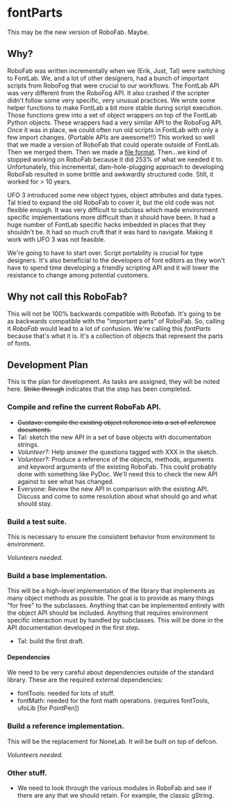 # fontParts

This may be the new version of RoboFab. Maybe.

## Why?

RoboFab was written incrementally when we (Erik, Just, Tal) were switching to FontLab. We, and a lot of other designers, had a bunch of important scripts from RoboFog that were crucial to our workflows. The FontLab API was very different from the RoboFog API. It also crashed if the scripter didn't follow some very specific, very unusual practices. We wrote some helper functions to make FontLab a bit more stable during script execution. Those functions grew into a set of object wrappers on top of the FontLab Python objects. These wrappers had a very similar API to the RoboFog API. Once it was in place, we could often run old scripts in FontLab with only a few import changes. (Portable APIs are awesome!!!) This worked so well that we made a version of RoboFab that could operate outside of FontLab. Then we merged them. Then we made a [file format](http://unifiedfontobject.org). Then...we kind of stopped working on RoboFab because it did 253% of what we needed it to. Unfortunately, this incremental, dam-hole-plugging approach to developing RoboFab resulted in some brittle and awkwardly structured code. Still, it worked for > 10 years.

UFO 3 introduced some new object types, object attributes and data types. Tal tried to expand the old RoboFab to cover it, but the old code was not flexible enough. It was very difficult to subclass which made environment specific implementations more difficult than it should have been. It had a huge number of FontLab specific hacks imbedded in places that they shouldn't be. It had so much cruft that it was hard to navigate. Making it work with UFO 3 was not feasible.

We're going to have to start over. Script portability is crucial for type designers. It's also beneficial to the developers of font editors as they won't have to spend time developing a friendly scripting API and it will lower the resistance to change among potential customers.

## Why not call this RoboFab?

This will not be 100% backwards compatible with Robofab. It's going to be as backwards compatible with the "important parts" of RoboFab. So, calling it *RoboFab* would lead to a lot of confusion. We're calling this *fontParts* because that's what it is. It's a collection of objects that represent the parts of fonts.

## Development Plan

This is the plan for development. As tasks are assigned, they will be noted here. ~~Strike through~~ indicates that the step has been completed.

### Compile and refine the current RoboFab API.

- ~~Gustavo: compile the existing object reference into a set of reference documents.~~
- Tal: sketch the new API in a set of base objects with documentation strings.
- *Volunteer?:* Help answer the questions tagged with XXX in the sketch.
- *Volunteer?:* Produce a reference of the objects, methods, arguments and keyword arguments of the existing RoboFab. This could probably done with something like PyDoc. We'll need this to check the new API against to see what has changed.
- Everyone: Review the new API in comparison with the existing API. Discuss and come to some resolution about what should go and what should stay.

### Build a test suite.

This is necessary to ensure the consistent behavior from environment to environment.

*Volunteers needed.*

### Build a base implementation.

This will be a high-level implementation of the library that implements as many object methods as possible. The goal is to provide as many things "for free" to the subclasses. Anything that can be implemented entirely with the object API should be included. Anything that requires environment specific interaction must by handled by subclasses. This will be done in the API documentation developed in the first step.

- Tal: build the first draft.

#### Dependencies

We need to be very careful about dependencies outside of the standard library. These are the required external dependencies:

- fontTools: needed for lots of stuff.
- fontMath: needed for the font math operations. (requires fontTools, ufoLib [for PointPen])

### Build a reference implementation.

This will be the replacement for NoneLab. It will be built on top of defcon.

*Volunteers needed.*

### Other stuff.

- We need to look through the various modules in RoboFab and see if there are any that we should retain. For example, the classic gString.